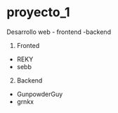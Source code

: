 # proyecto_1
Desarrollo web - frontend -backend

1. Fronted
- REKY
- sebb
2. Backend
- GunpowderGuy
- grnkx
